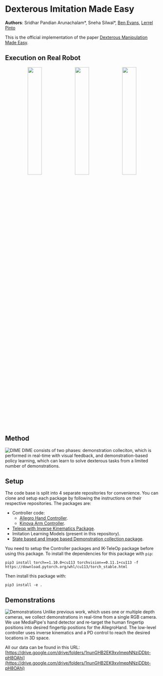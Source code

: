 # Dexterous Imitation Made Easy
**Authors**: Sridhar Pandian Arunachalam*, Sneha Silwal*, [Ben Evans](https://bennevans.github.io/), [Lerrel Pinto](https://lerrelpinto.com)

This is the official implementation of the paper [Dexterous Manipulation Made Easy](https://arxiv.org/abs/2203.13251). 

## Execution on Real Robot
<p align="center">
  <img width="30%" src="https://github.com/NYU-robot-learning/dime/blob/gh-pages/figs/block-8x-optimized.gif">
  <img width="30%" src="https://github.com/NYU-robot-learning/dime/blob/gh-pages/figs/fidget-8x-optimzed.gif">
  <img width="30%" src="https://github.com/NYU-robot-learning/dime/blob/gh-pages/figs/flip-2x-optimized.gif">
 </p>

## Method
![DIME](https://github.com/NYU-robot-learning/dime/blob/gh-pages/figs/intro.png)
DIME consists of two phases: demonstration colleciton, which is performed in real-time with visual feedback, and demonstration-based policy learning, which can learn to solve dexterous tasks from a limited number of demonstrations.

## Setup
The code base is split into 4 separate repositories for convenience. You can clone and setup each package by following the instructions on their respective repositories. The packages are:
- Controller code:
  - [Allegro Hand Controller](https://github.com/NYU-robot-learning/Allegro-Hand-Controller-DIME).
  - [Kinova Arm Controller](https://github.com/NYU-robot-learning/Kinova-Arm-Controller-DIME).
- [Teleop with Inverse Kinematics Package](https://github.com/NYU-robot-learning/DIME-IK-TeleOp).
- Imitation Learning Models (present in this repository).
- [State based and Image based Demonstration collection package](https://github.com/NYU-robot-learning/DIME-Demonstrations).

You need to setup the Controller packages and IK-TeleOp package before using this package. 
To install the dependencies for this package with `pip`:
```
pip3 install torch==1.10.0+cu113 torchvision==0.11.1+cu113 -f https://download.pytorch.org/whl/cu113/torch_stable.html
```
Then install this package with:
```
pip3 install -e .
```

## Demonstrations
![Demonstrations](https://github.com/NYU-robot-learning/dime/blob/gh-pages/figs/demo_framework.png)
Unlike previous work, which uses one or multiple depth cameras, we collect demonstrations in real-time from a single RGB camera. We use MediaPipe's hand detector and re-target the human fingertip positions into desired fingertip positions for the AllegroHand. The low-level controller uses inverse kinematics and a PD control to reach the desired locations in 3D space.

All our data can be found in this URL: [https://drive.google.com/drive/folders/1nunGHB2EK9xvlmepNNziDDbt-pH8OAhi](https://drive.google.com/drive/folders/1nunGHB2EK9xvlmepNNziDDbt-pH8OAhi)
